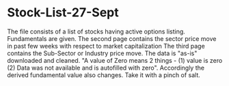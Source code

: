 # Stock-List-27-Sept
The file consists of a list of stocks having active options listing. Fundamentals are given.
The second page contains the sector price move in past few weeks with respect to market capitalization
The third page contains the Sub-Sector or Industry price move.
The data is "as-is" downloaded and cleaned. "A value of Zero means 2 things - (1) value is zero (2) Data was not available and is autofilled with zero". Accordingly the derived fundamental value also changes. Take it with a pinch of salt.

